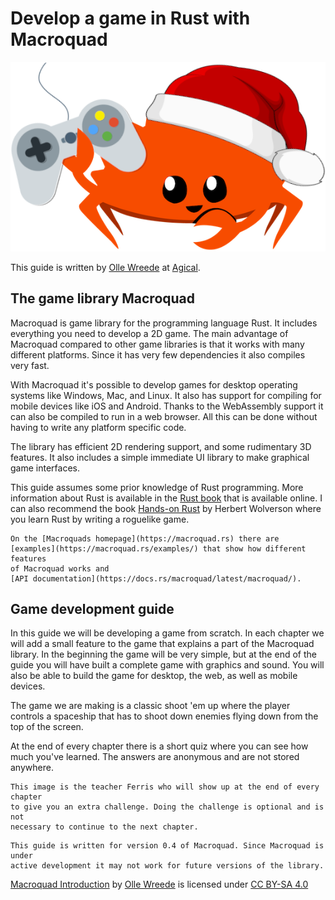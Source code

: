 # Develop a game in Rust with Macroquad

![Ferris the rustacean with a santa hat holding a game controller](images/ferris-gamer-santa.png#center)

This guide is written by [Olle Wreede](mailto:olle.wreede@agical.se) at
[Agical](https://www.agical.se/). 

## The game library Macroquad

Macroquad is game library for the programming language Rust. It includes
everything you need to develop a 2D game. The main advantage of Macroquad
compared to other game libraries is that it works with many different
platforms. Since it has very few dependencies it also compiles very fast.

With Macroquad it's possible to develop games for desktop operating systems
like Windows, Mac, and Linux. It also has support for compiling for mobile
devices like iOS and Android. Thanks to the WebAssembly support it can also
be compiled to run in a web browser. All this can be done without having to
write any platform specific code.

The library has efficient 2D rendering support, and some rudimentary 3D
features. It also includes a simple immediate UI library to make graphical
game interfaces.

This guide assumes some prior knowledge of Rust programming. More information
about Rust is available in the [Rust book](https://doc.rust-lang.org/book/)
that is available online. I can also recommend the book 
[Hands-on Rust](https://pragprog.com/titles/hwrust/hands-on-rust/) by
Herbert Wolverson where you learn Rust by writing a roguelike game.

```admonish info
On the [Macroquads homepage](https://macroquad.rs) there are
[examples](https://macroquad.rs/examples/) that show how different features
of Macroquad works and
[API documentation](https://docs.rs/macroquad/latest/macroquad/).
```

## Game development guide

In this guide we will be developing a game from scratch. In each chapter
we will add a small feature to the game that explains a part of the Macroquad
library. In the beginning the game will be very simple, but at the end of the
guide you will have built a complete game with graphics and sound. You will
also be able to build the game for desktop, the web, as well as mobile
devices.

The game we are making is a classic shoot 'em up where the player controls a
spaceship that has to shoot down enemies flying down from the top of the
screen.

At the end of every chapter there is a short quiz where you can see how much
you've learned. The answers are anonymous and are not stored anywhere.

```admonish tip title="Challenge" class="challenge"
This image is the teacher Ferris who will show up at the end of every chapter
to give you an extra challenge. Doing the challenge is optional and is not
necessary to continue to the next chapter.
```

```admonish note
This guide is written for version 0.4 of Macroquad. Since Macroquad is under
active development it may not work for future versions of the library.
```

<p xmlns:cc="http://creativecommons.org/ns#" xmlns:dct="http://purl.org/dc/terms/"><a property="dct:title" rel="cc:attributionURL" href="http://macroquad-introduction.agical.se/">Macroquad Introduction</a> by <a rel="cc:attributionURL dct:creator" property="cc:attributionName" href="https://olle.wreede.se/">Olle Wreede</a> is licensed under <a href="https://creativecommons.org/licenses/by-sa/4.0/?ref=chooser-v1" target="_blank" rel="license noopener noreferrer" style="display:inline-block;">CC BY-SA 4.0<img style="height:22px!important;margin-left:3px;vertical-align:text-bottom;" src="https://mirrors.creativecommons.org/presskit/icons/cc.svg?ref=chooser-v1" alt=""><img style="height:22px!important;margin-left:3px;vertical-align:text-bottom;" src="https://mirrors.creativecommons.org/presskit/icons/by.svg?ref=chooser-v1" alt=""><img style="height:22px!important;margin-left:3px;vertical-align:text-bottom;" src="https://mirrors.creativecommons.org/presskit/icons/sa.svg?ref=chooser-v1" alt=""></a></p>

